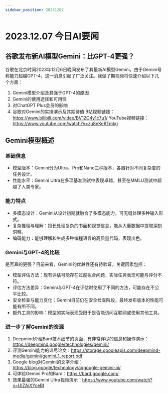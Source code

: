 ```yaml
---
sidebar_position: 20231207
---
```

# 2023.12.07 今日AI要闻

## 谷歌发布新AI模型Gemini：比GPT-4更强？

谷歌在北京时间2023年12月6日晚间发布了其最新AI模型Gemini。由于Gemini号称能力超越GPT-4，这一消息引起了广泛关注。我做了期视频将快速介绍以下几个方面：

1. Gemini模型介绍及其强于GPT-4的原因
2. Gemini的使用途径和可用性
3. 对ChatGPT Plus会员的影响
4. 谷歌对Gemini的实操演示及其期待值
B站视频链接：https://www.bilibili.com/video/BV12C4y1c7u1/
YouTube视频链接：https://www.youtube.com/watch?v=zu8nKe6Tmkg

## Gemini模型概述

### 基础信息
- 模型版本：Gemini分为Ultra、Pro和Nano三种版本，各自针对不同复杂度的任务设计。
- 性能水平：Gemini Ultra在多项基准测试中表现卓越，甚至在MMLU测试中超越了人类专家。

### 能力特点
- 多模态设计：Gemini从设计初期就融合了多模态能力，可无缝处理多种输入形式。
- 复杂推理与理解：擅长处理复杂的书面和视觉信息，能从大量数据中提取深刻洞察。
- 编码能力：能够理解和生成多种编程语言的高质量代码，表现出色。

### Gemini与GPT-4的比较
是否真的更强？目前来看，Gemini的优越性还有待验证。关键因素包括：
- 模型评估方法：现有评估可能存在过度拟合问题，实际任务表现可能与评分不符。
- 评估方法差异：Gemini与GPT-4在评估时使用了不同的方法，可能存在不公平比较。
- 安全检查与能力变化：Gemini目前仍在安全检查阶段，最终发布版本的性能可能有所不同。
- 额外工具的影响：模型的实际表现受限于是否能访问互联网或使用其他工具。

### 进一步了解Gemini的资源
1. Deepmind介绍Bard技术细节的页面，有非常详尽的信息和操作演示：https://deepmind.google/technologies/gemini/
2. 评测Gemini能力的详尽论文：https://storage.googleapis.com/deepmind-media/gemini/gemini_1_report.pdf
3. Google blog对Gemini的文字介绍：https://blog.google/technology/ai/google-gemini-ai/
4. 可体验Gemini Pro的Bard：https://bard.google.com/
5. 效果最强的Gemini Ultra视频演示：https://www.youtube.com/watch?v=UIZAiXYceBI

